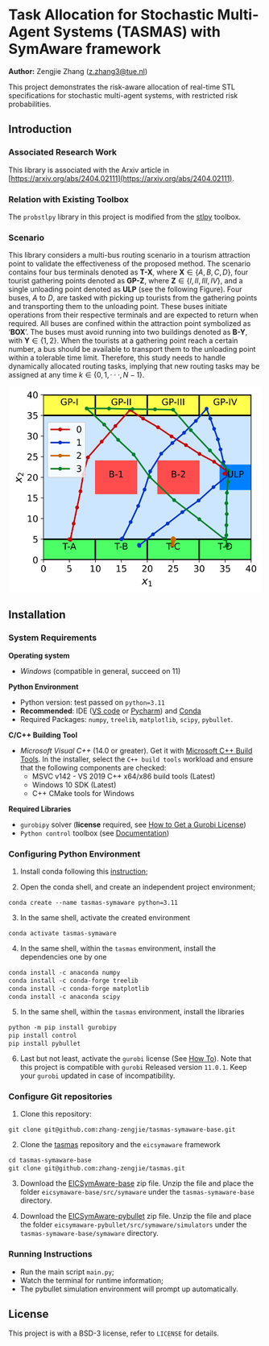 # Task Allocation for Stochastic Multi-Agent Systems (TASMAS) with SymAware framework

**Author:** Zengjie Zhang (z.zhang3@tue.nl)

This project demonstrates the risk-aware allocation of real-time STL specifications for stochastic multi-agent systems, with restricted risk probabilities. 

## Introduction

### Associated Research Work

This library is associated with the Arxiv article in [https://arxiv.org/abs/2404.02111](https://arxiv.org/abs/2404.02111).

### Relation with Existing Toolbox

The `probstlpy` library in this project is modified from the [stlpy](https://github.com/vincekurtz/stlpy/blob/main/README.md) toolbox. 

### Scenario

This library considers a multi-bus routing scenario in a tourism attraction point to validate the effectiveness of the proposed method. The scenario contains four bus terminals denoted as **T-X**, where **X**$\in \{A, B, C, D\}$, four tourist gathering points denoted as **GP-Z**, where **Z**$\in \{I, II, III, IV\}$, and a single unloading point denoted as **ULP** (see the following Figure). Four buses, $A$ to $D$, are tasked with picking up tourists from the gathering points and transporting them to the unloading point. These buses initiate operations from their respective terminals and are expected to return when required. All buses are confined within the attraction point symbolized as ‘**BOX**’. The buses must avoid running into two buildings denoted as **B-Y**, with **Y**$\in \{1, 2\}$. When the tourists at a gathering point reach a certain number, a bus should be available to transport them to the unloading point within a tolerable time limit. Therefore, this study needs to handle dynamically allocated routing tasks, implying that new routing tasks may be assigned at any time $k \in \{0, 1,· · · , N − 1\}$.

[![Map](map.svg)](CASE)





## Installation

### System Requirements

**Operating system**
 - *Windows* (compatible in general, succeed on 11)

**Python Environment**
 - Python version: test passed on `python=3.11`
 - **Recommended**: IDE ([VS code](https://code.visualstudio.com/) or [Pycharm](https://www.jetbrains.com/pycharm/)) and [Conda](https://www.anaconda.com/)
 - Required Packages: `numpy`, `treelib`, `matplotlib`, `scipy`, `pybullet`. 
 
**C/C++ Building Tool**
 - *Microsoft Visual C++* (14.0 or greater). Get it with [Microsoft C++ Build Tools](https://visualstudio.microsoft.com/visual-cpp-build-tools/). In the installer, select the `C++ build tools` workload and ensure that the following components are checked:
    - MSVC v142 - VS 2019 C++ x64/x86 build tools (Latest)
    - Windows 10 SDK (Latest)
    - C++ CMake tools for Windows

 **Required Libraries**
 - `gurobipy` solver (**license** required, see [How to Get a Gurobi License](https://www.gurobi.com/solutions/licensing/))
 - `Python control` toolbox (see [Documentation](https://python-control.readthedocs.io/en/latest/intro.html))
 
### Configuring Python Environment
 
1. Install conda following this [instruction](https://conda.io/projects/conda/en/latest/user-guide/install/index.html);

2. Open the conda shell, and create an independent project environment;
```
conda create --name tasmas-symaware python=3.11
```

3. In the same shell, activate the created environment
```
conda activate tasmas-symaware
```

4. In the same shell, within the `tasmas` environment, install the dependencies one by one
 ```
conda install -c anaconda numpy
conda install -c conda-forge treelib
conda install -c conda-forge matplotlib
conda install -c anaconda scipy
```

5. In the same shell, within the `tasmas` environment, install the libraries
```
python -m pip install gurobipy
pip install control
pip install pybullet
```

6. Last but not least, activate the `gurobi` license (See [How To](https://www.gurobi.com/documentation/current/remoteservices/licensing.html)). Note that this project is compatible with `gurobi` Released version `11.0.1`. Keep your `gurobi` updated in case of incompatibility. 

### Configure Git repositories

1. Clone this repository:
```
git clone git@github.com:zhang-zengjie/tasmas-symaware-base.git
```

2. Clone the [tasmas](https://github.com/zhang-zengjie/tasmas) repository and the `eicsymaware` framework
```
cd tasmas-symaware-base
git clone git@github.com:zhang-zengjie/tasmas.git
```

3. Download the [EICSymAware-base](https://gitlab.mpi-sws.org/sadegh/eicsymaware/-/archive/base/eicsymaware-base.zip) zip file. Unzip the file and place the folder `eicsymaware-base/src/symaware` under the `tasmas-symaware-base` directory.

4. Download the [EICSymAware-pybullet](https://gitlab.mpi-sws.org/sadegh/eicsymaware/-/archive/pybullet/eicsymaware-pybullet.zip) zip file. Unzip the file and place the folder `eicsymaware-pybullet/src/symaware/simulators` under the `tasmas-symaware-base/symaware` directory.


### Running Instructions

- Run the main script `main.py`;
- Watch the terminal for runtime information;
- The pybullet simulation environment will prompt up automatically.

## License

This project is with a BSD-3 license, refer to `LICENSE` for details.
